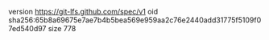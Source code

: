 version https://git-lfs.github.com/spec/v1
oid sha256:65b8a69675e7ae7b4b5bea569e959aa2c76e2440add31775f5109f07ed540d97
size 778
